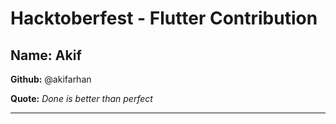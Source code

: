 # Hacktoberfest - Flutter Contribution

## Name: Akif

**Github:** @akifarhan

**Quote:** *Done is better than perfect*

---
